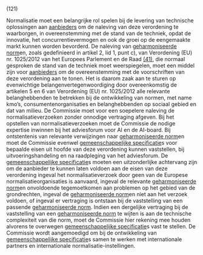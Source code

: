(121)

Normalisatie moet een belangrijke rol spelen bij de levering van technische oplossingen aan [aanbieders](a3.md#^aanbieder) om de naleving van deze verordening te waarborgen, in overeenstemming met de stand van de techniek, opdat de innovatie, het concurrentievermogen en ook de groei op de eengemaakte markt kunnen worden bevorderd. De naleving van [geharmoniseerde norm](a3.md#^hnorm)en, zoals gedefinieerd in artikel 2, lid 1, punt c), van Verordening (EU) nr. 1025/2012 van het Europees Parlement en de Raad [(41)](#ntr41-L_202401689NL.000101-E0041), die normaal gesproken de stand van de techniek moet weerspiegelen, moet een middel zijn voor [aanbieders](a3.md#^aanbieder) om de overeenstemming met de voorschriften van deze verordening aan te tonen. Het is daarom zaak aan te sturen op evenwichtige belangenvertegenwoordiging door overeenkomstig de artikelen 5 en 6 van Verordening (EU) nr. 1025/2012 alle relevante belanghebbenden te betrekken bij de ontwikkeling van normen, met name kmo’s, consumentenorganisaties en belanghebbenden op sociaal gebied en dat van milieu. De Commissie moet voor een soepelere naleving de normalisatieverzoeken zonder onnodige vertraging afgeven. Bij het opstellen van normalisatieverzoeken moet de Commissie de nodige expertise inwinnen bij het adviesforum voor AI en de AI-board. Bij ontstentenis van relevante verwijzingen naar [geharmoniseerde norm](a3.md#^hnorm)en moet de Commissie evenwel [gemeenschappelijke specificatie](a3.md#^gespec)s voor bepaalde eisen uit hoofde van deze verordening kunnen vaststellen, bij uitvoeringshandeling en na raadpleging van het adviesforum. De [gemeenschappelijke specificatie](a3.md#^gespec)s moeten een uitzonderlijke achtervang zijn om de aanbieder te kunnen laten voldoen aan de eisen van deze verordening ingeval het normalisatieverzoek door geen van de Europese normalisatieorganisaties is aanvaard, ingeval de relevante [geharmoniseerde norm](a3.md#^hnorm)en onvoldoende tegemoetkomen aan problemen op het gebied van de grondrechten, ingeval de [geharmoniseerde norm](a3.md#^hnorm)en niet aan het verzoek voldoen, of ingeval er vertraging is ontstaan bij de vaststelling van een passende [geharmoniseerde norm](a3.md#^hnorm). Indien een dergelijke vertraging bij de vaststelling van een [geharmoniseerde norm](a3.md#^hnorm) te wijten is aan de technische complexiteit van die norm, moet de Commissie hier rekening mee houden alvorens te overwegen [gemeenschappelijke specificatie](a3.md#^gespec)s vast te stellen. De Commissie wordt aangemoedigd om bij de ontwikkeling van [gemeenschappelijke specificatie](a3.md#^gespec)s samen te werken met internationale partners en internationale normalisatie-instellingen.